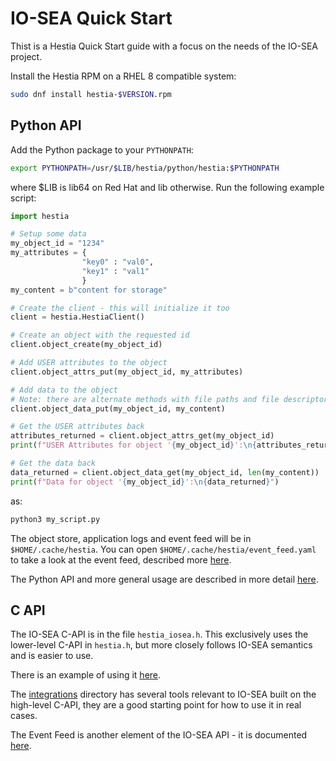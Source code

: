 # IO-SEA Quick Start

Thist is a Hestia Quick Start guide with a focus on the needs of the IO-SEA project.

Install the Hestia RPM on a RHEL 8 compatible system:

```bash
sudo dnf install hestia-$VERSION.rpm
```

## Python API

Add the Python package to your `PYTHONPATH`:

```bash
export PYTHONPATH=/usr/$LIB/hestia/python/hestia:$PYTHONPATH
```

where $LIB is lib64 on Red Hat and lib otherwise. Run the following example script:

```python
import hestia

# Setup some data
my_object_id = "1234"
my_attributes = {
                "key0" : "val0", 
                "key1" : "val1"
                }
my_content = b"content for storage"

# Create the client - this will initialize it too
client = hestia.HestiaClient()

# Create an object with the requested id
client.object_create(my_object_id)

# Add USER attributes to the object
client.object_attrs_put(my_object_id, my_attributes)

# Add data to the object
# Note: there are alternate methods with file paths and file descriptors also
client.object_data_put(my_object_id, my_content)

# Get the USER attributes back
attributes_returned = client.object_attrs_get(my_object_id)
print(f"USER Attributes for object '{my_object_id}':\n{attributes_returned}")

# Get the data back
data_returned = client.object_data_get(my_object_id, len(my_content))
print(f"Data for object '{my_object_id}':\n{data_returned}")
```

as:

```bash
python3 my_script.py
```

The object store, application logs and event feed will be in `$HOME/.cache/hestia`. You can open `$HOME/.cache/hestia/event_feed.yaml` to take a look at the event feed, described more [here](https://git.ichec.ie/io-sea-internal/hestia/-/blob/devel/doc/internals/EventFeed.md).

The Python API and more general usage are described in more detail [here](https://git.ichec.ie/io-sea-internal/hestia/-/blob/devel/doc/UserGuide.md).

## C API

The IO-SEA C-API is in the file `hestia_iosea.h`. This exclusively uses the lower-level C-API in `hestia.h`, but more closely follows IO-SEA semantics and is easier to use.

There is an example of using it [here](/examples/sample_cmake_app/main_iosea.c).

The [integrations](/src/integrations/README.md) directory has several tools relevant to IO-SEA built on the high-level C-API, they are a good starting point for how to use it in real cases.

The Event Feed is another element of the IO-SEA API - it is documented [here](https://git.ichec.ie/io-sea-internal/hestia/-/blob/devel/doc/internals/EventFeed.md).
